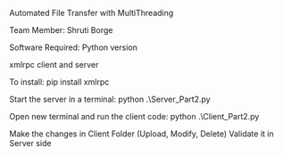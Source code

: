 Automated File Transfer with MultiThreading

Team Member:
Shruti Borge

Software Required:
Python version

xmlrpc client and server

To install:
pip install xmlrpc

Start the server in a terminal:
python .\Server_Part2.py 

Open new terminal and run the client code:
python .\Client_Part2.py 

Make the changes in Client Folder (Upload, Modify, Delete)
Validate it in Server side